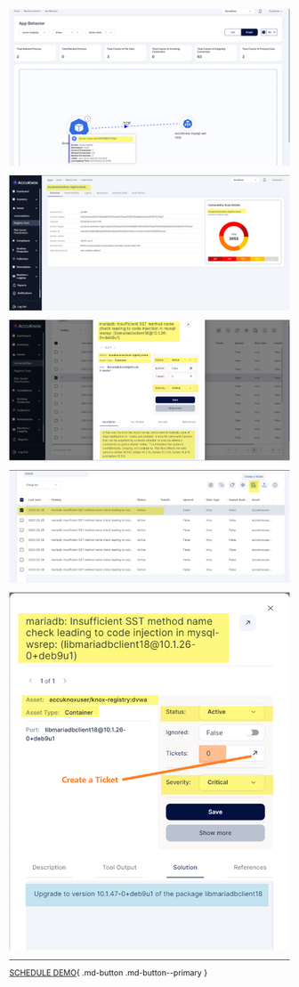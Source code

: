 ![secure-cloud-accuknox](images/secure-1.png)

![secure-cloud-accuknox](images/secure-2.png)

![secure-cloud-accuknox](images/secure-3.png)

![secure-cloud-accuknox](images/secure-4.png)

![secure-cloud-accuknox](images/secure-5.png)

- - -
[SCHEDULE DEMO](https://www.accuknox.com/contact-us){ .md-button .md-button--primary }
